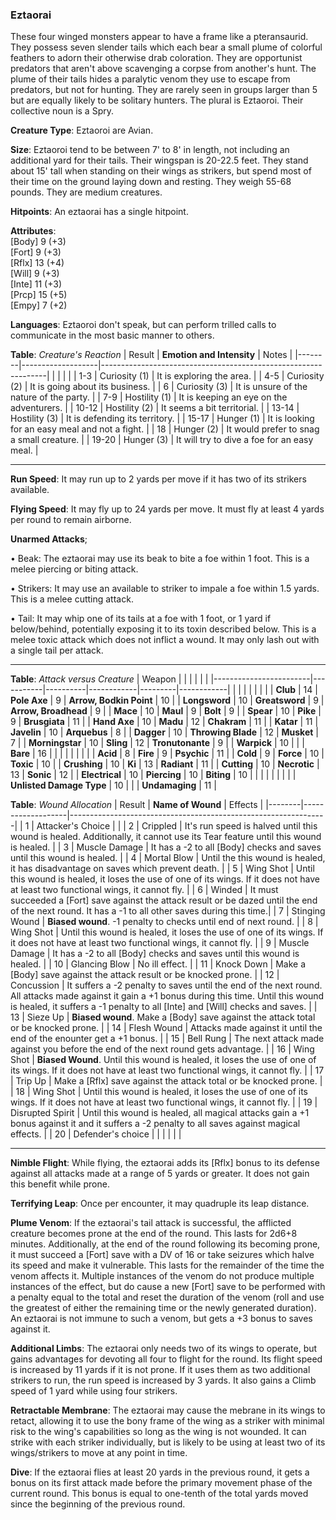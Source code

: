 ### Eztaorai
These four winged monsters appear to have a frame like a pteransaurid. They possess seven slender tails which each bear a small plume of colorful feathers to adorn their otherwise drab coloration. They are opportunist predators that aren't above scavenging a corpse from another's hunt. The plume of their tails hides a paralytic venom they use to escape from predators, but not for hunting. They are rarely seen in groups larger than 5 but are equally likely to be solitary hunters. The plural is Eztaoroi. Their collective noun is a Spry.

**Creature Type**: Eztaoroi are Avian.

**Size**: Eztaoroi tend to be between 7' to 8' in length, not including an additional yard for their tails. Their wingspan is 20-22.5 feet. They stand about 15' tall when standing on their wings as strikers, but spend most of their time on the ground laying down and resting. They weigh 55-68 pounds. They are medium creatures.

**Hitpoints**: An eztaorai has a single hitpoint.

**Attributes**:  
[Body] 9 (+3)  
[Fort] 9 (+3)  
[Rflx] 13 (+4)  
[Will] 9 (+3)  
[Inte] 11 (+3)  
[Prcp] 15 (+5)  
[Empy] 7 (+2)  

**Languages**: Eztaoroi don't speak, but can perform trilled calls to communicate in the most basic manner to others.

**Table**: *Creature's Reaction*
| Result | **Emotion and Intensity** | Notes        |
|--------|-------------------|----------------------------------------------------------------|
|        |                                                |                                   |
|   1-3  | Curiosity (1) | It is exploring the area. |
|   4-5  | Curiosity (2) | It is going about its business. |
|    6   | Curiosity (3) | It is unsure of the nature of the party. |
|   7-9  | Hostility (1) | It is keeping an eye on the adventurers. |
|  10-12 | Hostility (2) | It seems a bit territorial. |
|  13-14 | Hostility (3) | It is defending its territory. |
|  15-17 | Hunger (1)    | It is looking for an easy meal and not a fight. |
|   18   | Hunger (2)    | It would prefer to snag a small creature. |
|  19-20 | Hunger (3)    | It will try to dive a foe for an easy meal. |

-----

**Run Speed**: It may run up to 2 yards per move if it has two of its strikers available.

**Flying Speed**: It may fly up to 24 yards per move. It must fly at least 4 yards per round to remain airborne.

**Unarmed Attacks**;

 • Beak: The eztaorai may use its beak to bite a foe within 1 foot. This is a melee piercing or biting attack.

 • Strikers: It may use an available to striker to impale a foe within 1.5 yards. This is a melee cutting attack.

 • Tail: It may whip one of its tails at a foe with 1 foot, or 1 yard if below/behind, potentially exposing it to its toxin described below. This is a melee toxic attack which does not inflict a wound. It may only lash out with a single tail per attack.

-----

**Table**: *Attack versus Creature*
| Weapon                 |          |            |         |            |         |
|------------------------|-----------|----------|------------|---------|------------|
|                        |          |            |         |            |         |
| **Club**                   | 14     | **Pole Axe**         | 9     | **Arrow, Bodkin Point**    | 10    |
| **Longsword**              | 10     | **Greatsword**       | 9     | **Arrow, Broadhead**       | 9    |
| **Mace**                   | 10     | **Maul**             | 9    | **Bolt** | 9    |
| **Spear**                  | 10     | **Pike**             | 9     | **Brusgiata** | 11     |
| **Hand Axe**               | 10     | **Madu**             | 12     | **Chakram** | 11    |
| **Katar**                  | 11     | **Javelin**          | 10    | **Arquebus** |  8    |
| **Dagger**                 | 10     | **Throwing Blade**   | 12   | **Musket** |  7    |
| **Morningstar**            | 10     | **Sling**            | 12    | **Tronutonante** | 9    |
| **Warpick**                | 10     |              |         |  **Bare** |   16  |
|                        |           |          |            |         |            |
| **Acid**                   | 8      | **Fire** | 9      | **Psychic** | 11     |
| **Cold**                   | 9      | **Force** | 10     | **Toxic**  | 10     |
| **Crushing**               | 10     | **Ki** | 13     | **Radiant** | 11     |
| **Cutting**                | 10     | **Necrotic** | 13     | **Sonic** | 12    |
| **Electrical**             | 10     | **Piercing** | 10     | **Biting** | 10    |
|                        |           |          |            |         |            |
| **Unlisted Damage Type** | 10 |    |     | **Undamaging** | 11 |

**Table**: *Wound Allocation*
| Result | **Name of Wound** | Effects                                                        |
|--------|-------------------|----------------------------------------------------------------|
|   1    | Attacker's Choice |                                                                |
|   2    | Crippled          | It's run speed is halved until this wound is healed. Additionally, it cannot use its Tear feature until this wound is healed.      |
|   3    | Muscle Damage     | It has a -2 to all [Body] checks and saves until this wound is healed. |
|   4    | Mortal Blow       | Until the this wound is healed, it has disadvantage on saves which prevent death. |
|   5    | Wing Shot         | Until this wound is healed, it loses the use of one of its wings. If it does not have at least two functional wings, it cannot fly. |
|   6    | Winded            | It must succeeded a [Fort] save against the attack result or be dazed until the end of the next round. It has a -1 to all other saves during this time.|
|   7    | Stinging Wound    | **Biased wound**. -1 penalty to checks until end of next round. |
|   8    | Wing Shot         | Until this wound is healed, it loses the use of one of its wings. If it does not have at least two functional wings, it cannot fly. |
|   9    | Muscle Damage     | It has a -2 to all [Body] checks and saves until this wound is healed. |
|   10   | Glancing Blow     | No ill effect. |
|   11   | Knock Down        | Make a [Body] save against the attack result or be knocked prone. |
|   12   | Concussion        | It suffers a -2 penalty to saves until the end of the next round. All attacks made against it gain a +1 bonus during this time. Until this wound is healed, it suffers a -1 penalty to all [Inte] and [Will] checks and saves. |
|   13   | Sieze Up          | **Biased wound**. Make a [Body] save against the attack total or be knocked prone. |
|   14   | Flesh Wound       | Attacks made against it until the end of the enounter get a +1 bonus. |
|   15   | Bell Rung         | The next attack made against you before the end of the next round gets advantage.  |
|   16   | Wing Shot         | **Biased Wound**. Until this wound is healed, it loses the use of one of its wings. If it does not have at least two functional wings, it cannot fly. |
|   17   | Trip Up           | Make a [Rflx] save against the attack total or be knocked prone.                                  |
|   18   | Wing Shot         | Until this wound is healed, it loses the use of one of its wings. If it does not have at least two functional wings, it cannot fly. |
|   19   | Disrupted Spirit  | Until this wound is healed, all magical attacks gain a +1 bonus against it and it suffers a -2 penalty to all saves against magical effects. |
|   20   | Defender's choice |                                   |
|        |                                                |                                   |

-----

**Nimble Flight**: While flying, the eztaorai adds its [Rflx] bonus to its defense against all attacks made at a range of 5 yards or greater. It does not gain this benefit while prone.

**Terrifying Leap**: Once per encounter, it may quadruple its leap distance.

**Plume Venom**: If the eztaorai's tail attack is successful, the afflicted creature becomes prone at the end of the round. This lasts for 2d6+8 minutes. Additionally, at the end of the round following its becoming prone, it must succeed a [Fort] save with a DV of 16 or take seizures which halve its speed and make it vulnerable. This lasts for the remainder of the time the venom affects it. Multiple instances of the venom do not produce multiple instances of the effect, but do cause a new [Fort] save to be performed with a penalty equal to the total and reset the duration of the venom (roll and use the greatest  of either the remaining time or the newly generated duration). An eztaorai is not immune to such a venom, but gets a +3 bonus to saves against it.

**Additional Limbs**: The eztaorai only needs two of its wings to operate, but gains advantages for devoting all four to flight for the round. Its flight speed is increased by 11 yards if it is not prone. If it uses them as two additional strikers to run, the run speed is increased by 3 yards. It also gains a Climb speed of 1 yard while using four strikers.

**Retractable Membrane**: The eztaorai may cause the mebrane in its wings to retact, allowing it to use the bony frame of the wing as a striker with minimal risk to the wing's capabilities so long as the wing is not wounded. It can strike with each striker individually, but is likely to be using at least two of its wings/strikers to move at any point in time.

**Dive**: If the eztaorai flies at least 20 yards in the previous round, it gets a bonus on its first attack made before the primary movement phase of the current round. This bonus is equal to one-tenth of the total yards moved since the beginning of the previous round.

[Origin of Eztaorai]: # " The second of the dreamed monsters. This one was surprising. Of course, what monstrous concept is to be expected when going to sleep? "
